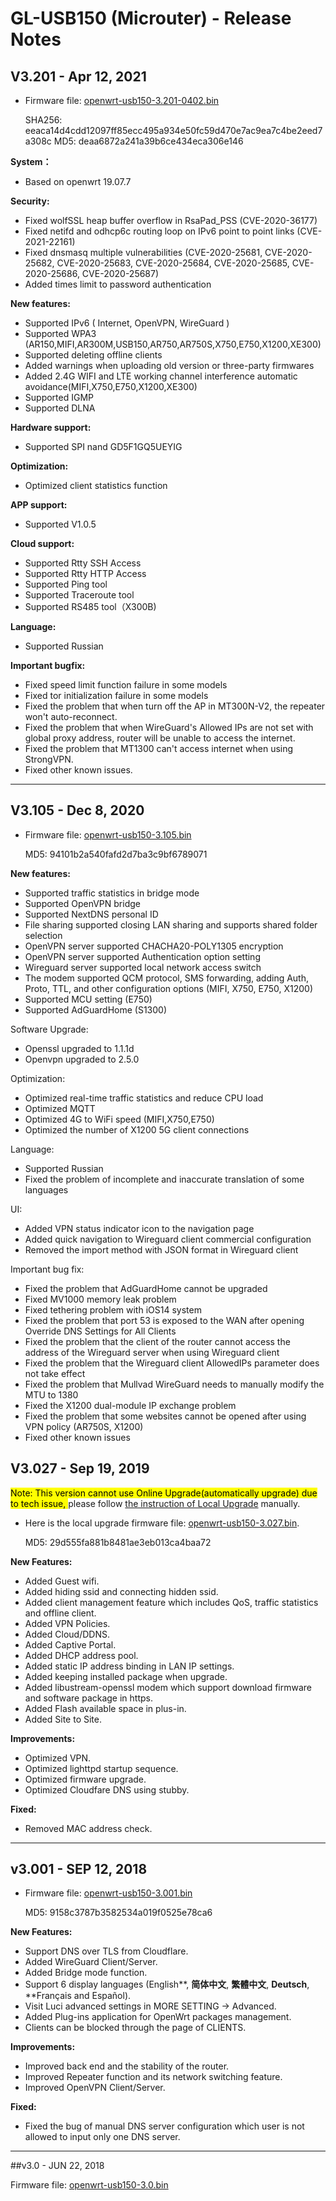 # GL-USB150 (Microuter) - Release Notes

## V3.201 - Apr 12, 2021

- Firmware file: [openwrt-usb150-3.201-0402.bin](https://s3.us-east-2.amazonaws.com/download.gl-inet.com/firmware/usb150/v1/openwrt-usb150-3.201-0402.bin)

    SHA256: eeaca14d4cdd12097ff85ecc495a934e50fc59d470e7ac9ea7c4be2eed7a308c
    MD5: deaa6872a241a39b6ce434eca306e146

**System：**

- Based on openwrt 19.07.7

**Security:**

- Fixed wolfSSL heap buffer overflow in RsaPad_PSS (CVE-2020-36177)
- Fixed netifd and odhcp6c routing loop on IPv6 point to point links (CVE-2021-22161)
- Fixed dnsmasq multiple vulnerabilities (CVE-2020-25681, CVE-2020-25682, CVE-2020-25683, CVE-2020-25684, CVE-2020-25685, CVE-2020-25686, CVE-2020-25687)
- Added times limit to password authentication

**New features:**

- Supported IPv6 ( Internet, OpenVPN, WireGuard )
- Supported WPA3 (AR150,MIFI,AR300M,USB150,AR750,AR750S,X750,E750,X1200,XE300)
- Supported deleting offline clients
- Added warnings when uploading old version or three-party firmwares
- Added 2.4G WIFI and LTE working channel interference automatic avoidance(MIFI,X750,E750,X1200,XE300)
- Supported IGMP 
- Supported DLNA

**Hardware support:**

- Supported SPI nand GD5F1GQ5UEYIG

**Optimization:**

- Optimized client statistics function

**APP support:**

- Supported V1.0.5

**Cloud support:**

- Supported Rtty SSH Access
- Supported Rtty HTTP Access
- Supported Ping tool
- Supported Traceroute tool
- Supported RS485 tool（X300B)

**Language:**

- Supported Russian

**Important bugfix:**

- Fixed speed limit function failure in some models
- Fixed tor initialization failure in some models
- Fixed the problem that when turn off the AP in MT300N-V2, the repeater won't auto-reconnect.
- Fixed the problem that when WireGuard's Allowed IPs are not set with global proxy address, router will be unable to access the internet. 
- Fixed the problem that MT1300 can't access internet when using StrongVPN.
- Fixed other known issues.

---

## V3.105 - Dec 8, 2020

- Firmware file: [openwrt-usb150-3.105.bin](https://s3.us-east-2.amazonaws.com/download.gl-inet.com/firmware/usb150/v1/openwrt-usb150-3.105.bin)

    MD5: 94101b2a540fafd2d7ba3c9bf6789071

**New features:**

- Supported traffic statistics in bridge mode
- Supported OpenVPN bridge
- Supported NextDNS personal ID
- File sharing supported closing LAN sharing and supports shared folder selection
- OpenVPN server supported CHACHA20-POLY1305 encryption
- OpenVPN server supported Authentication option setting
- Wireguard server supported local network access switch
- The modem supported QCM protocol, SMS forwarding, adding Auth, Proto, TTL, and other configuration options (MIFI, X750, E750, X1200)
- Supported MCU setting (E750)
- Supported AdGuardHome (S1300)

Software Upgrade:

- Openssl upgraded to 1.1.1d
- Openvpn upgraded to 2.5.0

Optimization:

- Optimized real-time traffic statistics and reduce CPU load
- Optimized MQTT
- Optimized 4G to WiFi speed (MIFI,X750,E750)
- Optimized the number of X1200 5G client connections

Language:

- Supported Russian
- Fixed the problem of incomplete and inaccurate translation of some languages

UI:

- Added VPN status indicator icon to the navigation page
- Added quick navigation to Wireguard client commercial configuration
- Removed the import method with JSON format in Wireguard client 

Important bug fix:

- Fixed the problem that AdGuardHome cannot be upgraded
- Fixed MV1000 memory leak problem
- Fixed tethering problem with iOS14 system
- Fixed the problem that port 53 is exposed to the WAN after opening Override DNS Settings for All Clients
- Fixed the problem that the client of the router cannot access the address of the Wireguard server when using Wireguard client
- Fixed the problem that the Wireguard client AllowedIPs parameter does not take effect
- Fixed the problem that Mullvad WireGuard needs to manually modify the MTU to 1380
- Fixed the X1200 dual-module IP exchange problem
- Fixed the problem that some websites cannot be opened after using VPN policy (AR750S, X1200)
- Fixed other known issues

## V3.027 - Sep 19, 2019

<mark>Note: This version cannot use Online Upgrade(automatically upgrade) due to tech issue, </mark> please follow <a href="https://docs.gl-inet.com/en/3/setup/microuter/upgrade/#upload-firmware" target="_blank">the instruction of Local Upgrade</a> manually.

- Here is the local upgrade firmware file: <a href="https://s3.us-east-2.amazonaws.com/download.gl-inet.com/firmware/usb150/v1/openwrt-usb150-3.027.bin" target="_blank">openwrt-usb150-3.027.bin</a>.

    MD5: 29d555fa881b8481ae3eb013ca4baa72

**New Features:**

- Added Guest wifi.
- Added hiding ssid and connecting hidden ssid.
- Added client management feature which includes QoS, traffic statistics and offline client. 
- Added VPN Policies.
- Added Cloud/DDNS.
- Added Captive Portal.
- Added DHCP address pool.
- Added static IP address binding in LAN IP settings.
- Added keeping installed package when upgrade.
- Added libustream-openssl modem which support download firmware and software package in https.
- Added Flash available space in plus-in.
- Added Site to Site.

**Improvements:**

- Optimized VPN.
- Optimized lighttpd startup sequence.
- Optimized firmware upgrade.
- Optimized Cloudfare DNS using stubby.

**Fixed:**

- Removed MAC address check.

---

## v3.001 - SEP 12, 2018

- Firmware file: <a href="https://s3.us-east-2.amazonaws.com/download.gl-inet.com/firmware/usb150/v1/openwrt-usb150-3.001.bin" target="_blank">openwrt-usb150-3.001.bin</a>

    MD5: 9158c3787b3582534a019f0525e78ca6

**New Features:**

- Support DNS over TLS from Cloudflare.
- Added WireGuard Client/Server.
- Added Bridge mode function.
- Support 6 display languages (English**, **简体中文**, **繁體中文**, **Deutsch**, **Français and Español).
- Visit Luci advanced settings in MORE SETTING -> Advanced.
- Added Plug-ins application for OpenWrt packages management.
- Clients can be blocked through the page of CLIENTS.

**Improvements:**

- Improved back end and the stability of the router.
- Improved Repeater function and its network switching feature.
- Improved OpenVPN Client/Server.

**Fixed:**

- Fixed the bug of manual DNS server configuration which user is not allowed to input only one DNS server.



---

##v3.0 - JUN 22, 2018

Firmware file: <a href="https://s3.us-east-2.amazonaws.com/download.gl-inet.com/firmware/usb150/v1/openwrt-usb150-3.0.bin" target="_blank">openwrt-usb150-3.0.bin</a>

